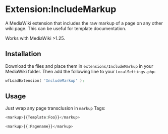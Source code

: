 # Extension:IncludeMarkup
A MediaWiki extension that includes the raw markup of a page on any other wiki
page. This can be useful for template documentation.

Works with MediaWiki >1.25.

## Installation
Download the files and place them in `extensions/IncludeMarkup` in your
MediaWiki folder. Then add the following line to your `LocalSettings.php`:

```php
wfLoadExtension( 'IncludeMarkup' );
```

## Usage
Just wrap any page transclusion in `markup` Tags:

```php
<markup>{{Template:Foo}}</markup>

<markup>{{:Pagename}}</markup>
```
